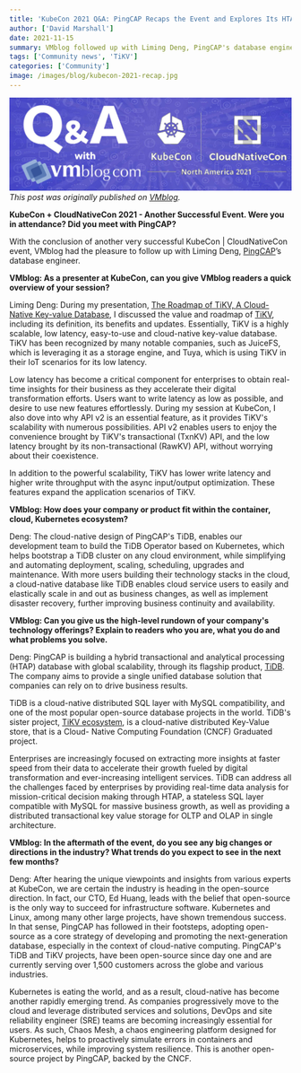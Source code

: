 ```yaml
---
title: 'KubeCon 2021 Q&A: PingCAP Recaps the Event and Explores Its HTAP Database'
author: ['David Marshall']
date: 2021-11-15
summary: VMblog followed up with Liming Deng, PingCAP's database engineer, on his recent presentation on KubeCon 2021.
tags: ['Community news', 'TiKV']
categories: ['Community']
image: /images/blog/kubecon-2021-recap.jpg
---
```


![KubeCon 2021 Q&A: PingCAP Recaps the Event and Explores Its HTAP Database](media/kubecon-2021-recap.jpg)
*This post was originally published on [VMblog](https://vmblog.com/archive/2021/10/28/kubecon-2021-q-a-pingcap-recaps-the-event-and-explores-its-hybrid-transactional-and-analytical-processing-htap-database.aspx#.YZHrab1Bz0r).*

**KubeCon + CloudNativeCon 2021 - Another Successful Event. Were you in attendance? Did you meet with PingCAP?**

With the conclusion of another very successful KubeCon | CloudNativeCon event, VMblog had the pleasure to follow up with Liming Deng, [PingCAP](https://pingcap.com/)’s database engineer.

**VMblog: As a presenter at KubeCon, can you give VMblog readers a quick overview of your session?**

Liming Deng: During my presentation, [The Roadmap of TiKV, A Cloud-Native Key-value Database](https://kccncna2021.sched.com/event/o4AG/virtual-the-roadmap-of-tikv-a-cloud-native-key-value-database-liming-deng-pingcap?iframe=no&w=100%25&sidebar=yes&bg=no), I discussed the value and roadmap of [TiKV](https://docs.pingcap.com/tidb/stable/tikv-overview), including its definition, its benefits and updates. Essentially, TiKV is a highly scalable, low latency, easy-to-use and cloud-native key-value database. TiKV has been recognized by many notable companies, such as JuiceFS, which is leveraging it as a storage engine, and Tuya, which is using TiKV in their IoT scenarios for its low latency.

Low latency has become a critical component for enterprises to obtain real-time insights for their business as they accelerate their digital transformation efforts. Users want to write latency as low as possible, and desire to use new features effortlessly. During my session at KubeCon, I also dove into why API v2 is an essential feature, as it provides TiKV's scalability with numerous possibilities. API v2 enables users to enjoy the convenience brought by TiKV's transactional (TxnKV) API, and the low latency brought by its non-transactional (RawKV) API, without worrying about their coexistence.

In addition to the powerful scalability, TiKV has lower write latency and higher write throughput with the async input/output optimization. These features expand the application scenarios of TiKV.

**VMblog: How does your company or product fit within the container, cloud, Kubernetes ecosystem?**

Deng: The cloud-native design of PingCAP's TiDB, enables our development team to build the TiDB Operator based on Kubernetes, which helps bootstrap a TiDB cluster on any cloud environment, while simplifying and automating deployment, scaling, scheduling, upgrades and maintenance. With more users building their technology stacks in the cloud, a cloud-native database like TiDB enables cloud service users to easily and elastically scale in and out as business changes, as well as implement disaster recovery, further improving business continuity and availability.

**VMblog: Can you give us the high-level rundown of your company's technology offerings? Explain to readers who you are, what you do and what problems you solve.**

Deng: PingCAP is building a hybrid transactional and analytical processing (HTAP) database with global scalability, through its flagship product, [TiDB](https://pingcap.com/products/tidb/). The company aims to provide a single unified database solution that companies can rely on to drive business results.

TiDB is a cloud-native distributed SQL layer with MySQL compatibility, and one of the most popular open-source database projects in the world. TiDB's sister project, [TiKV ecosystem](https://docs.pingcap.com/tidb/stable/tikv-overview), is a cloud-native distributed Key-Value store, that is a Cloud- Native Computing Foundation (CNCF) Graduated project.

Enterprises are increasingly focused on extracting more insights at faster speed from their data to accelerate their growth fueled by digital transformation and ever-increasing intelligent services. TiDB can address all the challenges faced by enterprises by providing real-time data analysis for mission-critical decision making through HTAP, a stateless SQL layer compatible with MySQL for massive business growth, as well as providing a distributed transactional key value storage for OLTP and OLAP in single architecture.

**VMblog: In the aftermath of the event, do you see any big changes or directions in the industry? What trends do you expect to see in the next few months?**

Deng: After hearing the unique viewpoints and insights from various experts at KubeCon, we are certain the industry is heading in the open-source direction. In fact, our CTO, Ed Huang, leads with the belief that open-source is the only way to succeed for infrastructure software. Kubernetes and Linux, among many other large projects, have shown tremendous success. In that sense, PingCAP has followed in their footsteps, adopting open-source as a core strategy of developing and promoting the next-generation database, especially in the context of cloud-native computing. PingCAP's TiDB and TiKV projects, have been open-source since day one and are currently serving over 1,500 customers across the globe and various industries.

Kubernetes is eating the world, and as a result, cloud-native has become another rapidly emerging trend. As companies progressively move to the cloud and leverage distributed services and solutions, DevOps and site reliability engineer (SRE) teams are becoming increasingly essential for users. As such, Chaos Mesh, a chaos engineering platform designed for Kubernetes, helps to proactively simulate errors in containers and microservices, while improving system resilience. This is another open-source project by PingCAP, backed by the CNCF.
